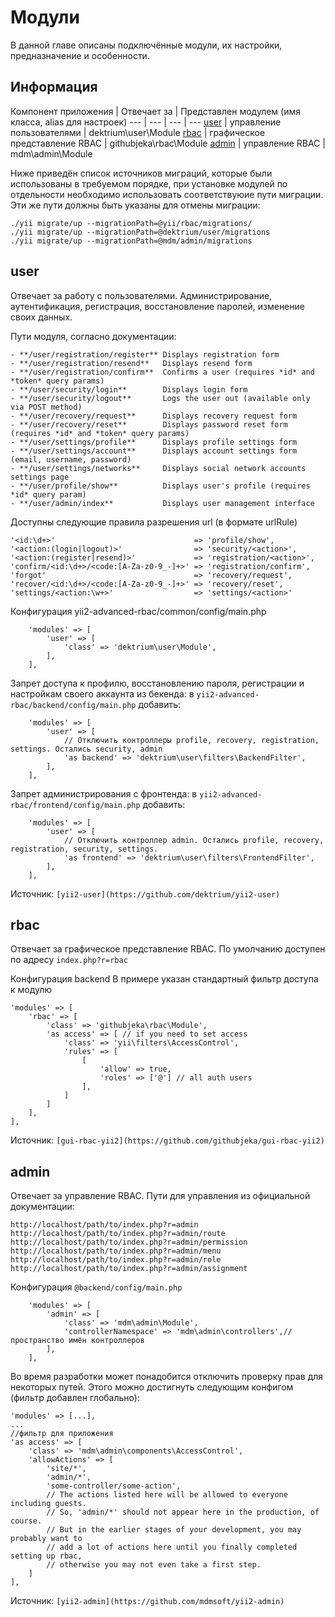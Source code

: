 Модули
==============

В данной главе описаны подключённые модули, их настройки, предназначение и особенности.

Информация <span id="start-modules-info"></span>
-----------------------

Компонент приложения | Отвечает за | Представлен модулем (имя класса, alias для настроек)
--- | --- | --- | ---
[user](#user) | управление пользователями | dektrium\user\Module
[rbac](#rbac) | графическое представление RBAC | githubjeka\rbac\Module
[admin](#admin) | управление RBAC | mdm\admin\Module

Ниже приведён список источников миграций, которые были использованы в требуемом порядке,
при установке модулей по отдельности необходимо использовать соответствуюие пути миграции. Эти же пути должны быть указаны
для отмены миграции:

```
./yii migrate/up --migrationPath=@yii/rbac/migrations/
./yii migrate/up --migrationPath=@dektrium/user/migrations
./yii migrate/up --migrationPath=@mdm/admin/migrations
```

user <span id="start-modules-user"></span>
-----------------------

Отвечает за работу с пользователями.
Администрирование, аутентификация, регистрация, восстановление паролей, изменение своих данных.

Пути модуля, согласно документации:
```
- **/user/registration/register** Displays registration form
- **/user/registration/resend**   Displays resend form
- **/user/registration/confirm**  Confirms a user (requires *id* and *token* query params)
- **/user/security/login**        Displays login form
- **/user/security/logout**       Logs the user out (available only via POST method)
- **/user/recovery/request**      Displays recovery request form
- **/user/recovery/reset**        Displays password reset form (requires *id* and *token* query params)
- **/user/settings/profile**      Displays profile settings form
- **/user/settings/account**      Displays account settings form (email, username, password)
- **/user/settings/networks**     Displays social network accounts settings page
- **/user/profile/show**          Displays user's profile (requires *id* query param)
- **/user/admin/index**           Displays user management interface
```

Доступны следующие правила разрешения url (в формате urlRule)
```
'<id:\d+>'                               => 'profile/show',
'<action:(login|logout)>'                => 'security/<action>',
'<action:(register|resend)>'             => 'registration/<action>',
'confirm/<id:\d+>/<code:[A-Za-z0-9_-]+>' => 'registration/confirm',
'forgot'                                 => 'recovery/request',
'recover/<id:\d+>/<code:[A-Za-z0-9_-]+>' => 'recovery/reset',
'settings/<action:\w+>'                  => 'settings/<action>'
```

Конфигурация yii2-advanced-rbac/common/config/main.php

```
    'modules' => [
        'user' => [
            'class' => 'dektrium\user\Module',
        ],
    ],
```

Запрет доступа к профилю, восстановлению пароля, регистрации и настройкам своего аккаунта из бекенда: в
`yii2-advanced-rbac/backend/config/main.php` добавить:

```
    'modules' => [
        'user' => [
            // Отключить контроллеры profile, recovery, registration, settings. Остались security, admin
            'as backend' => 'dektrium\user\filters\BackendFilter',
        ],
    ],
```

Запрет администрирования с фронтенда: в `yii2-advanced-rbac/frontend/config/main.php` добавить:

```
    'modules' => [
        'user' => [
            // Отключить контроллер admin. Остались profile, recovery, registration, security, settings.
            'as frontend' => 'dektrium\user\filters\FrontendFilter',
        ],
    ],
```


Источник: `[yii2-user](https://github.com/dektrium/yii2-user)`

rbac <span id="start-modules-rbac"></span>
-----------------------

Отвечает за графическое представление RBAC. По умолчанию доступен по адресу
`index.php?r=rbac`

Конфигурация backend
В примере указан стандартный фильтр доступа к модулю

```
'modules' => [
    'rbac' => [
        'class' => 'githubjeka\rbac\Module',
        'as access' => [ // if you need to set access
            'class' => 'yii\filters\AccessControl',
            'rules' => [
                [
                    'allow' => true,
                    'roles' => ['@'] // all auth users
                ],
            ]
        ]
    ],
],
```

Источник: `[gui-rbac-yii2](https://github.com/githubjeka/gui-rbac-yii2)`

admin <span id="start-modules-admin"></span>
-----------------------

Отвечает за управление RBAC. Пути для управления из официальной документации:

```
http://localhost/path/to/index.php?r=admin
http://localhost/path/to/index.php?r=admin/route
http://localhost/path/to/index.php?r=admin/permission
http://localhost/path/to/index.php?r=admin/menu
http://localhost/path/to/index.php?r=admin/role
http://localhost/path/to/index.php?r=admin/assignment
```

Конфигурация `@backend/config/main.php`
```
    'modules' => [
        'admin' => [
            'class' => 'mdm\admin\Module',
            'controllerNamespace' => 'mdm\admin\controllers',// пространство имён контроллеров
        ],
    ],
```

Во время разработки может понадобится отключить проверку прав для некоторых путей.
Этого можно достигнуть следующим конфигом (фильтр добавлен глобально):

```
'modules' => [...],
...
//фильтр для приложения
'as access' => [
    'class' => 'mdm\admin\components\AccessControl',
    'allowActions' => [
        'site/*',
        'admin/*',
        'some-controller/some-action',
        // The actions listed here will be allowed to everyone including guests.
        // So, 'admin/*' should not appear here in the production, of course.
        // But in the earlier stages of your development, you may probably want to
        // add a lot of actions here until you finally completed setting up rbac,
        // otherwise you may not even take a first step.
    ]
],

```

Источник: `[yii2-admin](https://github.com/mdmsoft/yii2-admin)`
